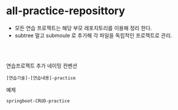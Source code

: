 # all-practice-reposittory
- 모든 연습 프로젝트는 해당 부모 레포지토리를 이용해 정리 한다.
- subtree 말고 submoule 로 추가해 각 파일을 독립적인 프로젝트로 관리.
<br>
<br>


연습프로젝트 추가 네이밍 컨벤션
```
[연습기술]-[연습내용]-practice
```
예제
```
springboot-CRUD-practice
```
